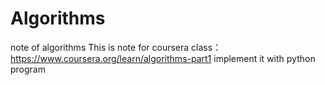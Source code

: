 # Algorithms
note of algorithms
This is note for coursera class：https://www.coursera.org/learn/algorithms-part1
implement it with python program
